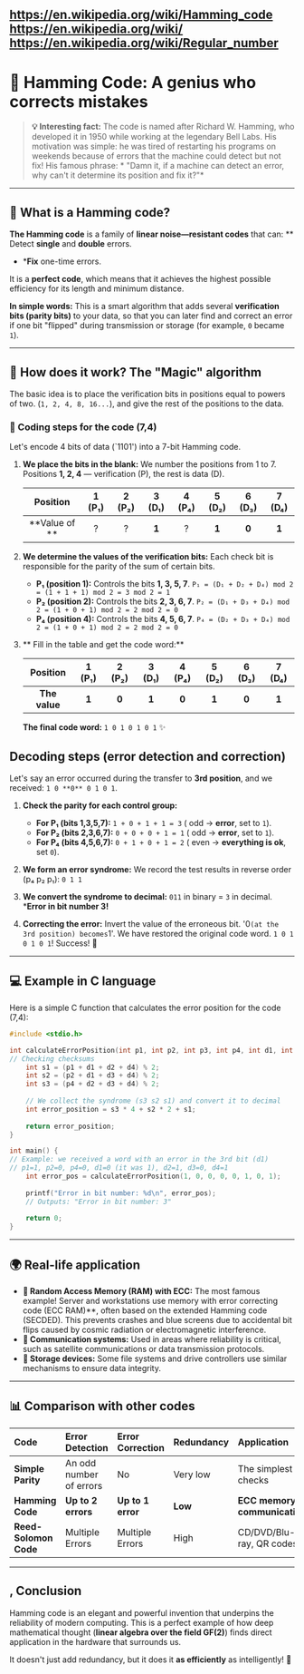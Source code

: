 https://en.wikipedia.org/wiki/Hamming_code
https://en.wikipedia.org/wiki/
https://en.wikipedia.org/wiki/Regular_number
---

# 🧠 Hamming Code: A genius who corrects mistakes

> **💡 Interesting fact:** The code is named after Richard W. Hamming, who developed it in 1950 while working at the legendary Bell Labs. His motivation was simple: he was tired of restarting his programs on weekends because of errors that the machine could detect but not fix! His famous phrase: * "Damn it, if a machine can detect an error, why can't it determine its position and fix it?"*

---

## 🎯 What is a Hamming code?

**The Hamming code** is a family of **linear noise—resistant codes** that can:
** Detect **single** and **double** errors.
* ***Fix** one-time errors.

It is a **perfect code**, which means that it achieves the highest possible efficiency for its length and minimum distance.

**In simple words:** This is a smart algorithm that adds several **verification bits (parity bits)** to your data, so that you can later find and correct an error if one bit "flipped" during transmission or storage (for example, `0` became `1`).

---

## 🧩 How does it work? The "Magic" algorithm

The basic idea is to place the verification bits in positions equal to powers of two. (`1, 2, 4, 8, 16...`), and give the rest of the positions to the data.

### 🔢 Coding steps for the code (7,4)

Let's encode 4 bits of data (`1101') into a 7-bit Hamming code.

1. **We place the bits in the blank:**
We number the positions from 1 to 7. Positions **1, 2, 4** — verification (P), the rest is data (D).

    |   Position    | 1 (P₁) | 2 (P₂) | 3 (D₁) | 4 (P₄) | 5 (D₂) | 6 (D₃) | 7 (D₄) |
    | :-----------: | :----: | :----: | :----: | :----: | :----: | :----: | :----: |
    | **Value of ** |   ?    |   ?    | **1**  |   ?    | **1**  | **0**  | **1**  |

2. **We determine the values of the verification bits:**
Each check bit is responsible for the parity of the sum of certain bits.

    * **P₁ (position 1):** Controls the bits **1, 3, 5, 7**.
        `P₁ = (D₁ + D₂ + D₄) mod 2 = (1 + 1 + 1) mod 2 = 3 mod 2 = 1`
    * **P₂ (position 2):** Controls the bits **2, 3, 6, 7**.
        `P₂ = (D₁ + D₃ + D₄) mod 2 = (1 + 0 + 1) mod 2 = 2 mod 2 = 0`
    * **P₄ (position 4):** Controls the bits **4, 5, 6, 7**.
        `P₄ = (D₂ + D₃ + D₄) mod 2 = (1 + 0 + 1) mod 2 = 2 mod 2 = 0`

3. ** Fill in the table and get the code word:**

    |   Position    | 1 (P₁) | 2 (P₂) | 3 (D₁) | 4 (P₄) | 5 (D₂) | 6 (D₃) | 7 (D₄) |
    | :-----------: | :----: | :----: | :----: | :----: | :----: | :----: | :----: |
    | **The value** | **1**  | **0**  | **1**  | **0**  | **1**  | **0**  | **1**  |

    **The final code word:** `1 0 1 0 1 0 1` ✨

## Decoding steps (error detection and correction)

Let's say an error occurred during the transfer to **3rd position**, and we received: `1 0 **0** 0 1 0 1`.

1. **Check the parity for each control group:**
    * **For P₁ (bits 1,3,5,7):** `1 + 0 + 1 + 1 = 3` ( odd → **error**, set to `1`).
    * **For P₂ (bits 2,3,6,7):** `0 + 0 + 0 + 1 = 1` ( odd → **error**, set to `1`).
    * **For P₄ (bits 4,5,6,7):** `0 + 1 + 0 + 1 = 2` ( even → **everything is ok**, set `0`).

2. **We form an error syndrome:**
We record the test results in reverse order (p₄ p₂ p₁): `0 1 1`

3. **We convert the syndrome to decimal:**
`011` in binary = `3` in decimal. ***Error in bit number 3!**

4. **Correcting the error:** Invert the value of the erroneous bit.
    '0` (at the 3rd position) becomes `1'. We have restored the original code word. `1 0 1 0 1 0 1`! Success! 🎉

---

## 💻 Example in C language

Here is a simple C function that calculates the error position for the code (7,4):

```c
#include <stdio.h>

int calculateErrorPosition(int p1, int p2, int p3, int p4, int d1, int d2, int d3, int d4) {
// Checking checksums
    int s1 = (p1 + d1 + d2 + d4) % 2;
    int s2 = (p2 + d1 + d3 + d4) % 2;
    int s3 = (p4 + d2 + d3 + d4) % 2;
    
    // We collect the syndrome (s3 s2 s1) and convert it to decimal
    int error_position = s3 * 4 + s2 * 2 + s1;
    
    return error_position;
}

int main() {
// Example: we received a word with an error in the 3rd bit (d1)
// p1=1, p2=0, p4=0, d1=0 (it was 1), d2=1, d3=0, d4=1
    int error_pos = calculateErrorPosition(1, 0, 0, 0, 0, 1, 0, 1);
    
    printf("Error in bit number: %d\n", error_pos);
    // Outputs: "Error in bit number: 3"
    
    return 0;
}
```

---

## 🌍 Real-life application

*   **🧮 Random Access Memory (RAM) with ECC:** The most famous example! Server and workstations use memory with error correcting code (ECC RAM)**, often based on the extended Hamming code (SECDED). This prevents crashes and blue screens due to accidental bit flips caused by cosmic radiation or electromagnetic interference.
*   **📡 Communication systems:** Used in areas where reliability is critical, such as satellite communications or data transmission protocols.
*   **💾 Storage devices:** Some file systems and drive controllers use similar mechanisms to ensure data integrity.

---

## 📊 Comparison with other codes

| Code                  | Error Detection         | Error Correction  | Redundancy | Application                   |
| :-------------------- | :---------------------- | :---------------- | :--------- | :---------------------------- |
| **Simple Parity**     | An odd number of errors | No                | Very low   | The simplest checks           |
| **Hamming Code**      | **Up to 2 errors**      | **Up to 1 error** | **Low**    | **ECC memory, communication** |
| **Reed-Solomon Code** | Multiple Errors         | Multiple Errors   | High       | CD/DVD/Blu-ray, QR codes      |

---

## , Conclusion

Hamming code is an elegant and powerful invention that underpins the reliability of modern computing. This is a perfect example of how deep mathematical thought (**linear algebra over the field GF(2)**) finds direct application in the hardware that surrounds us.

It doesn't just add redundancy, but it does it **as efficiently** as intelligently! 🤯